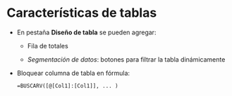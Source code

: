 # Características de tablas

- En pestaña **Diseño de tabla** se pueden agregar:
    
    - Fila de totales
    
    - *Segmentación de datos*: botones para filtrar la tabla dinámicamente

- Bloquear columna de tabla en fórmula:

    ```
    =BUSCARV([@[Col1]:[Col1]], ... )
    ```